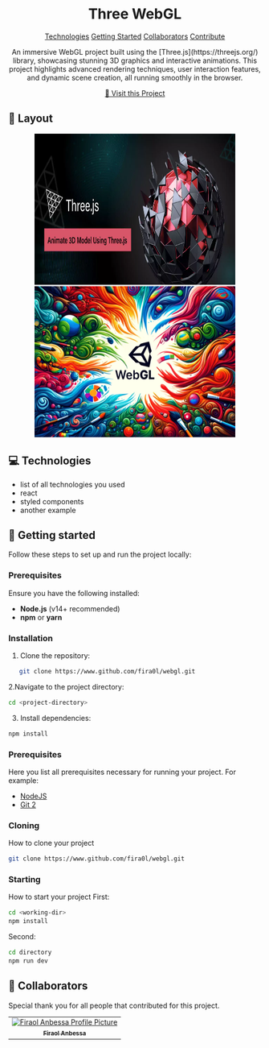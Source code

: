 
<h1 align="center" style="font-weight: bold;">Three WebGL </h1>

<p align="center">
<a href="#tech">Technologies</a>
<a href="#started">Getting Started</a>
<a href="#colab">Collaborators</a>
<a href="#contribute">Contribute</a> 
</p>


<p align="center">An immersive WebGL project built using the [Three.js](https://threejs.org/) library, showcasing stunning 3D graphics and interactive animations. This project highlights advanced rendering techniques, user interaction features, and dynamic scene creation, all running smoothly in the browser.</p>


<p align="center">
<a href="https://github.com/fira0l/webgl.git">📱 Visit this Project</a>
</p>

<h2 id="layout">🎨 Layout</h2>

<p align="center">

<img src="https://github.com/fira0l/WebGl/blob/master/images/three.webp" alt="Random Image" width="400px" height="300px">
<img src="https://github.com/fira0l/WebGl/blob/master/images/webgl.webp" alt="Random Image" width="400px" height="300px">
</p>

<h2 id="technologies">💻 Technologies</h2>

- list of all technologies you used
- react
- styled components
- another example

<h2 id="started">🚀 Getting started</h2>

Follow these steps to set up and run the project locally:

### Prerequisites

Ensure you have the following installed:
- **Node.js** (v14+ recommended)
- **npm** or **yarn**

### Installation

1. Clone the repository:  
```bash
   git clone https://www.github.com/fira0l/webgl.git
```

2.Navigate to the project directory:
```bash
cd <project-directory>

```

3. Install dependencies:
```bash
npm install
```

<h3>Prerequisites</h3>

Here you list all prerequisites necessary for running your project. For example:

- [NodeJS](https://github.com/)
- [Git 2](https://github.com)

<h3>Cloning</h3>

How to clone your project

```bash
git clone https://www.github.com/fira0l/webgl.git
```

<h3>Starting</h3>

How to start your project
First:
```bash
cd <working-dir>
npm install
```
Second:
```bash
cd directory
npm run dev
```

<h2 id="colab">🤝 Collaborators</h2>

<p>Special thank you for all people that contributed for this project.</p>
<table>
<tr>

<td align="center">
<a href="https://github.com/fira0l">
<img src="https://drive.google.com/file/d/1BNLBNP_DwuC16fsnc6qF0GKAlKSV41dV/view?usp=drive_link" width="100px;" alt="Firaol Anbessa Profile Picture"/><br>
<sub>
<b>Firaol Anbessa</b>
</sub>
</a>
</td>

</tr>
</table>

